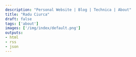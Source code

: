 ```yaml
---
description: "Personal Website | Blog | Technica | About"
title: "Radu Ciurca"
draft: false
tags: ['about']
images: ['/img/index/default.png']
outputs:
- html
- rss
- json
---
```


